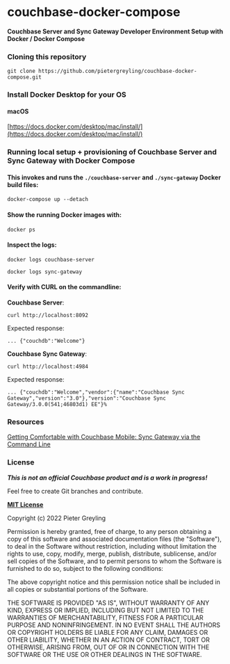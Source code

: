 # couchbase-docker-compose
**Couchbase Server and Sync Gateway Developer Environment Setup with Docker / Docker Compose**

### Cloning this repository

`git clone https://github.com/pietergreyling/couchbase-docker-compose.git`

### Install Docker Desktop for your OS

#### macOS
[https://docs.docker.com/desktop/mac/install/](https://docs.docker.com/desktop/mac/install/)


### Running local setup + provisioning of Couchbase Server and Sync Gateway with Docker Compose

#### This invokes and runs the `./couchbase-server` and `./sync-gateway` Docker build files:

`docker-compose up --detach`

#### Show the running Docker images with:

`docker ps`

#### Inspect the logs:

`docker logs couchbase-server`

`docker logs sync-gateway`

#### Verify with CURL on the commandline:

**Couchbase Server**:

`curl http://localhost:8092`

Expected response:

`... {"couchdb":"Welcome"}`

**Couchbase Sync Gateway**:

`curl http://localhost:4984`

Expected response:

`...
{"couchdb":"Welcome","vendor":{"name":"Couchbase Sync Gateway","version":"3.0"},"version":"Couchbase Sync Gateway/3.0.0(541;46803d1) EE"}%`


### Resources

[Getting Comfortable with Couchbase Mobile: Sync Gateway via the Command Line](https://blog.couchbase.com/getting-comfortable-with-couchbase-mobile-sync-gateway-via-the-command-line/)


### License

***This is not an official Couchbase product and is a work in progress!***

Feel free to create Git branches and contribute.

**[MIT License](https://opensource.org/licenses/MIT)**

Copyright (c) 2022 Pieter Greyling

Permission is hereby granted, free of charge, to any person obtaining a copy
of this software and associated documentation files (the "Software"), to deal
in the Software without restriction, including without limitation the rights
to use, copy, modify, merge, publish, distribute, sublicense, and/or sell
copies of the Software, and to permit persons to whom the Software is
furnished to do so, subject to the following conditions:

The above copyright notice and this permission notice shall be included in all
copies or substantial portions of the Software.

THE SOFTWARE IS PROVIDED "AS IS", WITHOUT WARRANTY OF ANY KIND, EXPRESS OR
IMPLIED, INCLUDING BUT NOT LIMITED TO THE WARRANTIES OF MERCHANTABILITY,
FITNESS FOR A PARTICULAR PURPOSE AND NONINFRINGEMENT. IN NO EVENT SHALL THE
AUTHORS OR COPYRIGHT HOLDERS BE LIABLE FOR ANY CLAIM, DAMAGES OR OTHER
LIABILITY, WHETHER IN AN ACTION OF CONTRACT, TORT OR OTHERWISE, ARISING FROM,
OUT OF OR IN CONNECTION WITH THE SOFTWARE OR THE USE OR OTHER DEALINGS IN THE
SOFTWARE.
